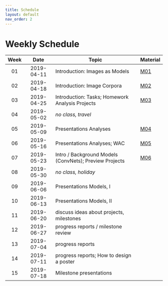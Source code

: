 ```yaml
---
title: Schedule
layout: default
nav_order: 2
---
```


# Weekly Schedule

| Week | Date | Topic  | Material |
|:------:|:------:|-----------|------|
01 | 2019-04-11 | Introduction: Images as Models | [M01](https://github.com/compling-potsdam/sose19-pm1-pictures/blob/master/material/01)  |
02 | 2019-04-18 | Introduction: Image Corpora | [M02](https://github.com/compling-potsdam/sose19-pm1-pictures/blob/master/material/02) |
03 | 2019-04-25 | Introduction: Tasks; Homework Analysis Projects | [M03](https://github.com/compling-potsdam/sose19-pm1-pictures/blob/master/material/03) |
04 | 2019-05-02 | *no class, travel* | |
05 | 2019-05-09 | Presentations Analyses | [M04]((https://github.com/compling-potsdam/sose19-pm1-pictures/blob/master/material/04)) |
06 | 2019-05-16 | Presentations Analyses; WAC | [M05]((https://github.com/compling-potsdam/sose19-pm1-pictures/blob/master/material/05)) |
07 | 2019-05-23 | Intro / Background Models (ConvNets); Preview Projects | [M06]((https://github.com/compling-potsdam/sose19-pm1-pictures/blob/master/material/06)) |
08 | 2019-05-30 | *no class, holiday* | |
09 | 2019-06-06 | Presentations Models, I | |
10 | 2019-06-13 | Presentations Models, II | |
11 | 2019-06-20 | discuss ideas about projects, milestones | |
12 | 2019-06-27 | progress reports / milestone review | |
13 | 2019-07-04 | progress reports | |
14 | 2019-07-11 | progress reports; How to design a poster | |
15 | 2019-07-18 | Milestone presentations | |
